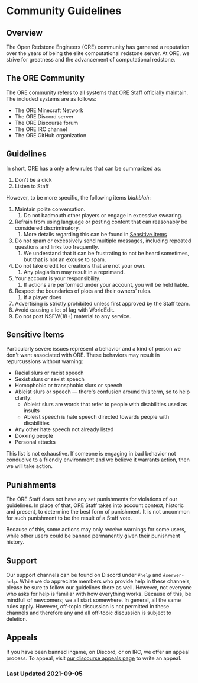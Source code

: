 # Community Guidelines

## Overview

The Open Redstone Engineers (ORE) community has garnered a reputation over the years of being the elite computational redstone server. At ORE, we strive for greatness and the advancement of computational redstone.

## The ORE Community

The ORE community refers to all systems that ORE Staff officially maintain. The included systems are as follows:

- The ORE Minecraft Network
- The ORE Discord server
- The ORE Discourse forum
- The ORE IRC channel
- The ORE GitHub organization

## Guidelines

In short, ORE has a only a few rules that can be summarized as:

1. Don't be a dick
2. Listen to Staff

However, to be more specific, the following items *blahblah*:

1. Maintain polite conversation.
	1.   Do not badmouth other players or engage in excessive swearing.
2. Refrain from using language or posting content that can reasonably be considered discriminatory.
	1. More details regarding this can be found in [Sensitive Items](#sensitive-items)
3. Do not spam or excessively send multiple messages, including repeated questions and links too frequently.
	1. We understand that it can be frustrating to not be heard sometimes, but that is not an excuse to spam.
4. Do not take credit for creations that are not your own.
	1. Any plagiarism may result in a reprimand.
5. Your account is your responsibility.
	1.  If actions are performed under your account, you will be held liable.
6. Respect the boundaries of plots and their owners’ rules.
	1. If a player does 
7. Advertising is strictly prohibited unless first approved by the Staff team.
8. Avoid causing a lot of lag with WorldEdit.
9. Do not post NSFW(18+) material to any service.

## Sensitive Items

Particularly severe issues represent a behavior and a kind of person we don't want associated with ORE. These behaviors may result in repurcussions without warning:

* Racial slurs or racist speech
* Sexist slurs or sexist speech
* Homophobic or transphobic slurs or speech
* Ableist slurs or speech — there's confusion around this term, so to help clarify:
    * Ableist slurs are words that refer to people with disabilities used as insults
    * Ableist speech is hate speech directed towards people with disabilities
* Any other hate speech not already listed
* Doxxing people
* Personal attacks

This list is not exhaustive. If someone is engaging in bad behavior not conducive to a friendly environment and we believe it warrants action, then we will take action.

## Punishments

The ORE Staff does not have any set punishments for violations of our guidelines. In place of that, ORE Staff takes into account context, historic and present, to determine the best form of punishment. It is not uncommon for such punishment to be the result of a Staff vote.

Because of this, some actions may only receive warnings for some users, while other users could be banned permanently given their punishment history.

## Support

Our support channels can be found on Discord under `#help` and `#server-help`. While we do appreciate members who provide help in these channels, please be sure to follow our guidelines there as well. However, not everyone who asks for help is familiar with how everything works. Because of this, be mindfull of newcomers; we all start somewhere. In general, all the same rules apply. However, off-topic discussion is not permitted in these channels and therefore any and all off-topic discussion is subject to deletion.

## Appeals
If you have been banned ingame, on Discord, or on IRC, we offer an appeal process. To appeal, visit [our discourse appeals page](https://discourse.openredstone.org/c/moderation/appeals/31) to write an appeal.

### Last Updated 2021-09-05

